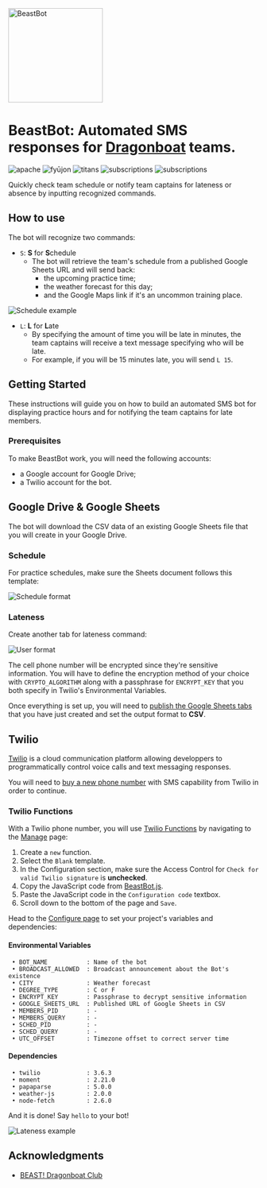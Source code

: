 <a href="http://beastdbc.com">
  <img src="https://beastdbc.com/static/media/beast-logo.ae06a6b9.png" alt="BeastBot" width="190" />
</a>

# BeastBot: Automated SMS responses for [Dragonboat](https://en.wikipedia.org/wiki/Dragon_boat) teams.

<img alt="apache" src="https://img.shields.io/github/license/laosteven/beastbot.svg"> <img alt="fyūjon" src="https://img.shields.io/badge/team-fyūjon-ff0000.svg"> <img alt="titans" src="https://img.shields.io/badge/team-titans-ff0000.svg"> <img alt="subscriptions" src="https://img.shields.io/badge/captains-7-blue.svg"> <img alt="subscriptions" src="https://img.shields.io/badge/paddlers-57-blue.svg"> 

Quickly check team schedule or notify team captains for lateness or absence by inputting recognized commands.

## How to use
The bot will recognize two commands:
* `S`: **S** for **S**chedule
    * The bot will retrieve the team's schedule from a published Google Sheets URL and will send back:
        * the upcoming practice time;
        * the weather forecast for this day; 
        * and the Google Maps link if it's an uncommon training place.
        
![Schedule example](https://i.imgur.com/VIPmlbq.jpg)

* `L`: **L** for **L**ate
    * By specifying the amount of time you will be late in minutes, the team captains will receive a text message specifying who will be late. 
    * For example, if you will be 15 minutes late, you will send `L 15`.

## Getting Started
These instructions will guide you on how to build an automated SMS bot for displaying practice hours and for notifying the team captains for late members. 

### Prerequisites
To make BeastBot work, you will need the following accounts:
* a Google account for Google Drive;
* a Twilio account for the bot.

## Google Drive & Google Sheets
The bot will download the CSV data of an existing Google Sheets file that you will create in your Google Drive. 

### Schedule
For practice schedules, make sure the Sheets document follows this template:

![Schedule format](https://i.imgur.com/CV4Q8TJ.png)

### Lateness
Create another tab for lateness command:

![User format](https://i.imgur.com/urzHVhN.png)

The cell phone number will be encrypted since they're sensitive information. 
You will have to define the encryption method of your choice with `CRYPTO_ALGORITHM` along with a passphrase for `ENCRYPT_KEY` that you both specify in Twilio's Environmental Variables.

Once everything is set up, you will need to [publish the Google Sheets tabs](https://support.google.com/docs/answer/37579) that you have just created and set the output format to **CSV**.

## Twilio 
[Twilio](https://www.twilio.com/) is a cloud communication platform allowing developpers to programmatically control voice calls and text messaging responses.

You will need to [buy a new phone number](https://www.twilio.com/pricing) with SMS capability from Twilio in order to continue.

### Twilio Functions
With a Twilio phone number, you will use [Twilio Functions](https://www.twilio.com/functions) by navigating to the [Manage](https://www.twilio.com/console/runtime/functions/manage) page: 
1. Create a `new` function.
2. Select the `Blank` template.
3. In the Configuration section, make sure the Access Control for `Check for valid Twilio signature` is **unchecked**.
4. Copy the JavaScript code from [BeastBot.js](BeastBot.js).
5. Paste the JavaScript code in the `Configuration code` textbox. 
6. Scroll down to the bottom of the page and `Save`.

Head to the [Configure page](https://www.twilio.com/console/runtime/functions/configure) to set your project's variables and dependencies:

#### Environmental Variables
```
 • BOT_NAME           : Name of the bot
 • BROADCAST_ALLOWED  : Broadcast announcement about the Bot's existence
 • CITY               : Weather forecast 
 • DEGREE_TYPE        : C or F 
 • ENCRYPT_KEY        : Passphrase to decrypt sensitive information 
 • GOOGLE_SHEETS_URL  : Published URL of Google Sheets in CSV
 • MEMBERS_PID        : -                                           
 • MEMBERS_QUERY      : -                                           
 • SCHED_PID          : -                                           
 • SCHED_QUERY        : -                                           
 • UTC_OFFSET         : Timezone offset to correct server time
```

#### Dependencies
```
 • twilio             : 3.6.3
 • moment             : 2.21.0
 • papaparse          : 5.0.0
 • weather-js         : 2.0.0
 • node-fetch         : 2.6.0
```

And it is done! Say `hello` to your bot!

![Lateness example](https://i.imgur.com/CXM1G3q.jpg)

## Acknowledgments
* [BEAST! Dragonboat Club](http://beastdbc.com)
